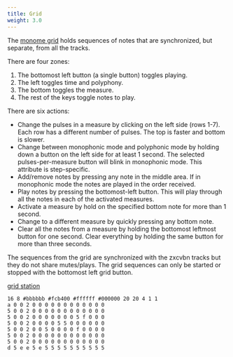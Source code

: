 ```yaml
---
title: Grid
weight: 3.0
---
```


The [monome grid]() holds sequences of notes that are synchronized, but separate, from all the tracks. 

There are four zones:

1. The bottomost left button (a single button) toggles playing.
2. The left toggles time and polyphony.
3. The bottom toggles the measure. 
4. The rest of the keys toggle notes to play.

There are six actions:

- Change the pulses in a measure by clicking on the left side (rows 1-7). Each row has a different number of pulses. The top is faster and bottom is slower.
- Change between monophonic mode and polyphonic mode by holding down a button on the left side for at least 1 second. The selected pulses-per-measure button will blink in monophonic mode. This attribute is step-specific.
- Add/remove notes by pressing any note in the middle area. If in monophonic mode the notes are played in the order received.
- Play notes by pressing the bottomost-left button. This will play through all the notes in each of the activated measures.
- Activate a measure by hold on the specified bottom note for more than 1 second.
- Change to a different measure by quickly pressing any bottom note. 
- Clear all the notes from a measure by holding the bottomost leftmost button for one second. Clear everything by holding the same button for more than three seconds.

The sequences from the grid are synchronized with the zxcvbn tracks but they do not share mutes/plays. The grid sequences can only be started or stopped with the bottomost left grid button.


[grid station](https://tyleretters.github.io/GridStation/)

```
16 8 #bbbbbb #fcb400 #ffffff #000000 20 20 4 1 1
a 0 0 2 0 0 0 0 0 0 0 0 0 0 0 0
5 0 0 2 0 0 0 0 0 0 0 0 0 0 0 0
5 0 0 2 0 0 0 0 0 0 0 5 f 0 0 0
5 0 0 2 0 0 0 0 5 5 0 0 0 0 0 0
5 0 0 2 0 0 5 0 0 0 0 f 0 0 0 0
5 0 0 2 0 0 0 0 0 0 0 0 0 0 0 0
5 0 0 2 0 0 0 0 0 0 0 0 0 0 0 0
d 5 e e 5 e 5 5 5 5 5 5 5 5 5 5
```